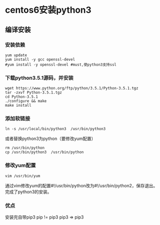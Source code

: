 # centos6安装python3

## 编译安装

### 安装依赖
```
yum update
yum install -y gcc openssl-devel
#yum install -y openssl-devel #must,使python3支持ssl
```
### 下载python3.5.1源码，并安装
```
wget https://www.python.org/ftp/python/3.5.1/Python-3.5.1.tgz
tar -zxvf Python-3.5.1.tgz
cd Python-3.5.1
./configure && make
make install 
```
### 添加软链接
```
ln -s /usr/local/bin/python3  /usr/bin/python3
```
或者替换python3为python（要修改yum配置）
```
rm /usr/bin/python
cp /usr/bin/python3  /usr/bin/python
```

### 修改yum配置
```
vim /usr/bin/yum
```
通过vim修改yum的配置#!/usr/bin/python改为#!/usr/bin/python2，保存退出。完成了python3的安装。 

### 优点

安装完自带pip3
pip != pip3
pip3 => pip3
